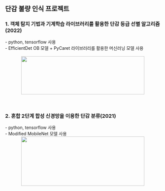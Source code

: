 <h2> 단감 불량 인식 프로젝트 </h2>
<h3> 1. 객체 탐지 기법과 기계학습 라이브러리를 활용한 단감 등급 선별 알고리즘(2022) </h3>
- python, tensorflow 사용 <br/>
- EfficientDet OB 모델 + PyCaret 라이브러리를 활용한 머신러닝 모델 사용 <br/>
<br/>
<div align=center> 
  <img src="https://user-images.githubusercontent.com/39451858/206441593-841dc01c-9491-44af-ab3a-874120a3026e.png"  width="400" height="124"/>
</div>
<br/>
<br/>

<h3> 2. 혼합 2단계 합성 신경망을 이용한 단감 분류(2021) </h3>
- python, tensorflow 사용 <br/>
- Modified MobileNet 모델 사용 <br/>
<div align="center">
  <img src="https://user-images.githubusercontent.com/39451858/206478065-1cf06e3d-89bb-4bc1-a8f9-d83a5d2a0d88.png"  width="400" height="160"/>
</div>
<br/>
<br/>
